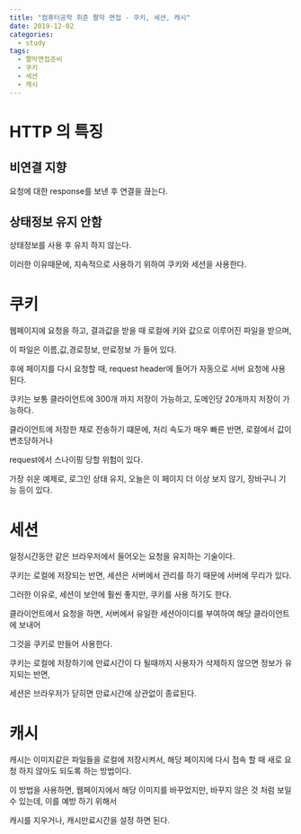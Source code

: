 ```yaml
---
title: "컴퓨터공학 취준 짤막 면접 - 쿠키, 세션, 캐시"
date: 2019-12-02
categories: 
  - study
tags: 
  - 짤막면접준비
  - 쿠키
  - 세션
  - 캐시
---
```


# HTTP 의 특징

## 비연결 지향

요청에 대한 response를 보낸 후 연결을 끊는다.

## 상태정보 유지 안함

 상태정보를 사용 후 유지 하지 않는다. 
 

이러한 이유때문에, 지속적으로 사용하기 위하여 쿠키와 세션을 사용한다.

# 쿠키
 웹페이지에 요청을 하고, 결과값을 받을 때 로컬에 키와 값으로 이루어진 파일을 받으며, 
 
 이 파일은 이름,값,경로정보, 만료정보 가 들어 있다.
 
 후에 페이지를 다시 요청할 때, request header에 들어가 자동으로 서버 요청에 사용된다. 
 
 쿠키는 보통 클라이언트에 300개 까지 저장이 가능하고, 도메인당 20개까지 저장이 가능하다.
 
 클라이언트에 저장한 채로 전송하기 떄문에, 처리 속도가 매우 빠른 반면, 로컬에서 값이 변조당하거나
 
 request에서 스나이핑 당할 위험이 있다.
 
 가장 쉬운 예제로, 로그인 상태 유지, 오늘은 이 페이지 더 이상 보지 않기, 장바구니 기능 등이 있다. 
 
 # 세션
  일정시간동안 같은 브라우저에서 들어오는 요청을 유지하는 기술이다. 
  
  쿠키는 로컬에 저장되는 반면, 세션은 서버에서 관리를 하기 때문에 서버에 무리가 있다. 
  
  그러한 이유로, 세션이 보안에 훨씬 좋지만, 쿠키를 사용 하기도 한다.
  
  클라이언트에서 요청을 하면, 서버에서 유일한 세션아이디를 부여하여 해당 클라이언트에 보내어
  
  그것을 쿠키로 만들어 사용한다.
  
  쿠키는 로컬에 저장하기에 만료시간이 다 될때까지 사용자가 삭제하지 않으면 정보가 유지되는 반면, 
  
  세션은 브라우저가 닫히면 만료시간에 상관없이 종료된다.
  
  
  # 캐시
   캐시는 이미지같은 파일들을 로컬에 저장시켜서, 해당 페이지에 다시 접속 할 때 새로 요청 하지 않아도 되도록 하는 방법이다. 
   
   이 방법을 사용하면, 웹페이지에서 해당 이미지를 바꾸었지만, 바꾸지 않은 것 처럼 보일 수 있는데, 이를 예방 하기 위해서
   
   캐시를 지우거나, 캐시만료시간을 설정 하면 된다. 
